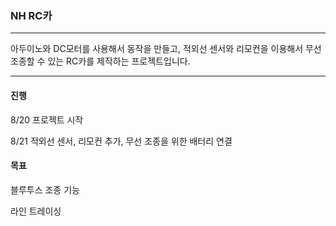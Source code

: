 ### NH RC카

----

아두이노와 DC모터를 사용해서 동작을 만들고, 적외선 센서와 리모컨을 이용해서 무선 조종할 수 있는 RC카를 제작하는 프로젝트입니다.



------

#### 진행

8/20 프로젝트 시작

8/21 적외선 센서, 리모컨 추가, 무선 조종을 위한 배터리 연결



#### 목표

블루투스 조종 기능

라인 트레이싱